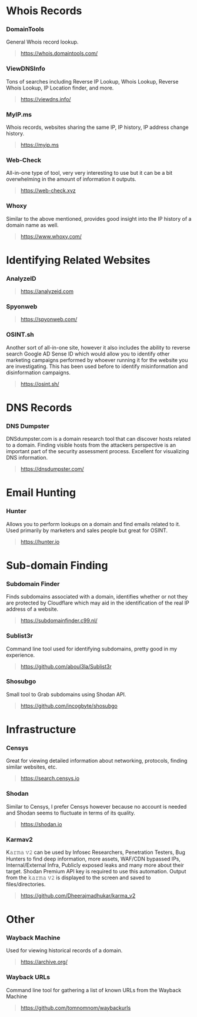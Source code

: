 # Whois Records 

### DomainTools
General Whois record lookup. 
> https://whois.domaintools.com/

### ViewDNSInfo
Tons of searches including Reverse IP Lookup, Whois Lookup, Reverse Whois Lookup, IP Location finder, and more. 
> https://viewdns.info/

### MyIP.ms
Whois records, websites sharing the same IP, IP history, IP address change history. 
> https://myip.ms

### Web-Check
All-in-one type of tool, very very interesting to use but it can be a bit overwhelming in the amount of information it outputs. 
> https://web-check.xyz

### Whoxy 
Similar to the above mentioned, provides good insight into the IP history of a domain name as well. 
> https://www.whoxy.com/

# Identifying Related Websites

### AnalyzeID
> https://analyzeid.com

### Spyonweb
> https://spyonweb.com/

### OSINT.sh 
Another sort of all-in-one site, however it also includes the ability to reverse search Google AD Sense ID which would allow you to identify other marketing campaigns performed by whoever running it for the website you are investigating. This has been used before to identify misinformation and disinformation campaigns. 
> https://osint.sh/

# DNS Records

### DNS Dumpster
DNSdumpster.com is a  domain research tool that can discover hosts related to a domain. Finding visible hosts from the attackers perspective is an important part of the security assessment process. Excellent for visualizing DNS information.
> https://dnsdumpster.com/

# Email Hunting 

### Hunter
Allows you to perform lookups on a domain and find emails related to it. Used primarily by marketers and sales people but great for OSINT.
> https://hunter.io

# Sub-domain Finding

### Subdomain Finder
Finds subdomains associated with a domain, identifies whether or not they are protected by Cloudflare which may aid in the identification of the real IP address of a website.
> https://subdomainfinder.c99.nl/

### Sublist3r
Command line tool used for identifying subdomains, pretty good in my experience.
> https://github.com/aboul3la/Sublist3r

### Shosubgo
Small tool to Grab subdomains using Shodan API. 
> https://github.com/incogbyte/shosubgo

# Infrastructure 

### Censys
Great for viewing detailed information about networking, protocols, finding similar websites, etc. 
> https://search.censys.io

### Shodan
Similar to Censys, I prefer Censys however because no account is needed and Shodan seems to fluctuate in terms of its quality.
> https://shodan.io

### Karmav2
K𝚊𝚛𝚖𝚊 𝚟𝟸 can be used by Infosec Researchers, Penetration Testers, Bug Hunters to find deep information, more assets, WAF/CDN bypassed IPs, Internal/External Infra, Publicly exposed leaks and many more about their target. Shodan Premium API key is required to use this automation. Output from the 𝚔𝚊𝚛𝚖𝚊 𝚟𝟸 is displayed to the screen and saved to files/directories. 
> https://github.com/Dheerajmadhukar/karma_v2


# Other 

### Wayback Machine
Used for viewing historical records of a domain. 
> https://archive.org/

### Wayback URLs
Command line tool for gathering a list of known URLs from the Wayback Machine
> https://github.com/tomnomnom/waybackurls

